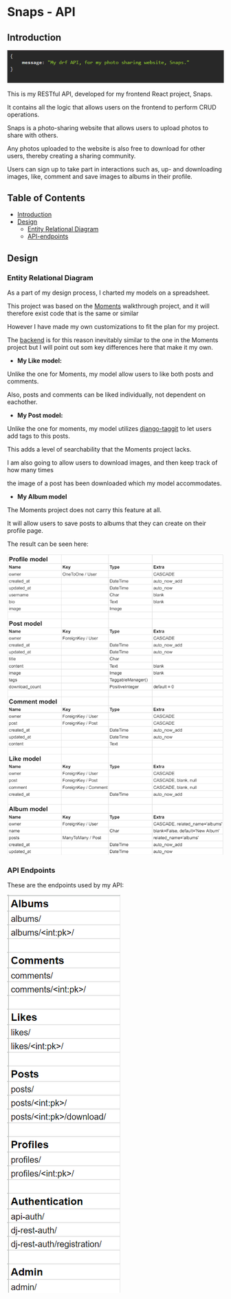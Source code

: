 # Snaps - API

## Introduction

![Welcome message](documentation/images/welcome_message.png)

This is my RESTful API, developed for my frontend React project, Snaps.

It contains all the logic that allows users on the frontend to perform CRUD operations.

Snaps is a photo-sharing website that allows users to upload photos to share with others.

Any photos uploaded to the website is also free to download for other users, thereby creating a sharing community.

Users can sign up to take part in interactions such as, up- and downloading images, like, comment and save images to albums in their profile.

## Table of Contents

- [Introduction](#introduction)
- [Design](#design)
  - [Entity Relational Diagram](#entity-relational-diagram)
  - [API-endpoints](#api-endpoints)

## Design

### Entity Relational Diagram

As a part of my design process, I charted my models on a spreadsheet.

This project was based on the [Moments](https://github.com/Code-Institute-Solutions/moments/tree/304244f540308ff4dd3c961352f55a633a4b3bed) walkthrough project,
and it will therefore exist code that is the same or similar

However I have made my own customizations to fit the plan for my project.

The [backend](https://github.com/Code-Institute-Solutions/drf-api/tree/ed54af9450e64d71bc4ecf16af0c35d00829a106) is for this reason inevitably similar to the one in the Moments project but I will point out som key differences here that make it my own.

- **My Like model:**

Unlike the one for Moments, my model allow users to like both posts and comments.

Also, posts and comments can be liked individually, not dependent on eachother.

- **My Post model:**

Unlike the one for moments, my model utilizes [django-taggit](https://django-taggit.readthedocs.io/en/latest/) to let users add tags to this posts.

This adds a level of searchability that the Moments project lacks.

I am also going to allow users to download images, and then keep track of how many times

the image of a post has been downloaded which my model accommodates.

- **My Album model**

The Moments project does not carry this feature at all.

It will allow users to save posts to albums that they can create on their profile page.

The result can be seen here:

![Entity Relational Diagram](documentation/entity_relational_diagram/erd.png)

### API Endpoints

These are the endpoints used by my API:

![API-endpoints](documentation/images/api_endpoints.png)
